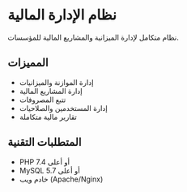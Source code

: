 # نظام الإدارة المالية

نظام متكامل لإدارة الميزانية والمشاريع المالية للمؤسسات.

## المميزات
- إدارة الموازنة والميزانيات
- إدارة المشاريع المالية
- تتبع المصروفات
- إدارة المستخدمين والصلاحيات
- تقارير مالية متكاملة

## المتطلبات التقنية
- PHP 7.4 أو أعلى
- MySQL 5.7 أو أعلى
- خادم ويب (Apache/Nginx)